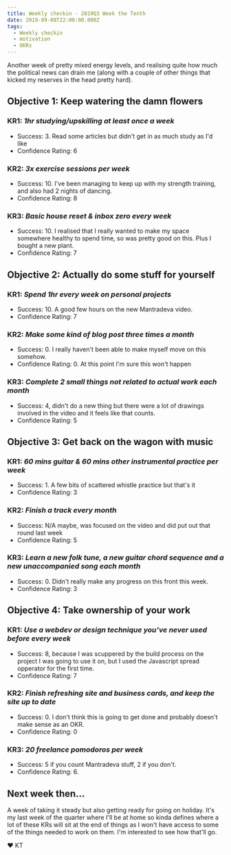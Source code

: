 ```yaml
---
title: Weekly checkin - 2019Q3 Week the Tenth
date: 2019-09-08T22:00:00.000Z
tags:
  - Weekly checkin
  - motivation
  - OKRs
---
```


Another week of pretty mixed energy levels, and realising quite how much the political news can drain me (along with a couple of other things that kicked my reserves in the head pretty hard).

## Objective 1: Keep watering the damn flowers
### KR1: *1hr studying/upskilling at least once a week*
- Success: 3. Read some articles but didn't get in as much study as I'd like
- Confidence Rating: 6
### KR2: *3x exercise sessions per week*
- Success: 10. I've been managing to keep up with my strength training, and also had 2 nights of dancing.
- Confidence Rating: 8
### KR3: *Basic house reset & inbox zero every week*
- Success: 10. I realised that I really wanted to make my space somewhere healthy to spend time, so was pretty good on this. Plus I bought a new plant.
- Confidence Rating: 7


## Objective 2: Actually do some stuff for yourself
### KR1: *Spend 1hr every week on personal projects*
- Success: 10. A good few hours on the new Mantradeva video.
- Confidence Rating: 7
### KR2: *Make some kind of blog post three times a month*
- Success: 0. I really haven't been able to make myself move on this somehow.
- Confidence Rating: 0. At this point I'm sure this won't happen
### KR3: *Complete 2 small things not related to actual work each month*
- Success: 4, didn't do a new thing but there were a lot of drawings involved in the video and it feels like that counts.
- Confidence Rating: 5


## Objective 3: Get back on the wagon with music
### KR1: *60 mins guitar & 60 mins other instrumental practice per week*
- Success: 1. A few bits of scattered whistle practice but that's it
- Confidence Rating: 3
### KR2: *Finish a track every month*
- Success: N/A maybe, was focused on the video and did put out that round last week
- Confidence Rating: 5
### KR3: *Learn a new folk tune, a new guitar chord sequence and a new unaccompanied song each month*
- Success: 0. Didn't really make any progress on this front this week.
- Confidence Rating: 3


## Objective 4: Take ownership of your work
### KR1: *Use a webdev or design technique you’ve never used before every week*
- Success: 8, because I was scuppered by the build process on the project I was going to use it on, but I used the Javascript spread opperator for the first time.
- Confidence Rating: 7
### KR2: *Finish refreshing site and business cards, and keep the site up to date*
- Success: 0. I don't think this is going to get done and probably doesn't make sense as an OKR.
- Confidence Rating: 0
### KR3: *20 freelance pomodoros per week*
- Success: 5 if you count Mantradeva stuff, 2 if you don't.
- Confidence Rating: 6.

## Next week then...

A week of taking it steady but also getting ready for going on holiday. It's my last week of the quarter where I'll be at home so kinda defines where a lot of these KRs will sit at the end of things as I won't have access to some of the things needed to work on them. I'm interested to see how that'll go.

&#9829; KT
